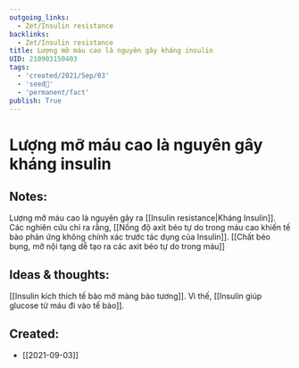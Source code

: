 ```yaml
---
outgoing_links:
  - Zet/Insulin resistance
backlinks:
  - Zet/Insulin resistance
title: Lượng mỡ máu cao là nguyên gây kháng insulin
UID: 210903150403
tags:
  - 'created/2021/Sep/03'
  - 'seed🥜'
  - 'permanent/fact'
publish: True
---
```

# Lượng mỡ máu cao là nguyên gây kháng insulin

## Notes:
Lượng mỡ máu cao là nguyên gây ra [[Insulin resistance|Kháng Insulin]]. Các nghiên cứu chỉ ra rằng, [[Nồng độ axit béo tự do trong máu cao khiến tế bào phản ứng không chính xác trước tác dụng của Insulin]]. [[Chất béo bụng, mỡ nội tạng dễ tạo ra các axit béo tự do trong máu]]

## Ideas & thoughts:
[[Insulin kích thích tế bào mở màng bào tương]]. Vì thế, [[Insulin giúp glucose từ máu đi vào tế bào]].
## Created:
- [[2021-09-03]]

